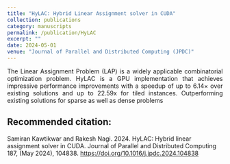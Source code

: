 ```yaml
---
title: "HyLAC: Hybrid Linear Assignment solver in CUDA"
collection: publications
category: manuscripts
permalink: /publication/HyLAC
excerpt: ""
date: 2024-05-01
venue: "Journal of Parallel and Distributed Computing (JPDC)"
---
```


<div style="text-align: justify;">
The Linear Assignment Problem (LAP) is a widely applicable combinatorial optimization problem. HyLAC is a GPU implementation that achieves impressive performance improvements with a speedup of up to 6.14× over existing solutions and up to 22.59x for tiled instances. Outperforming existing solutions for sparse as well as dense problems
</div>

## Recommended citation:

Samiran Kawtikwar and Rakesh Nagi. 2024. HyLAC: Hybrid linear assignment solver in CUDA. Journal of Parallel and Distributed Computing 187, (May 2024), 104838. https://doi.org/10.1016/j.jpdc.2024.104838

<!-- Recommended citation: Your Name, You. (2015). "Paper Title Number 3." <i>Journal 1</i>. 1(3). -->

<!-- [Download paper here](http://academicpages.github.io/files/paper3.pdf) -->
